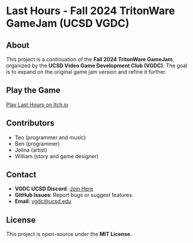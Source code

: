 # Last Hours - Fall 2024 TritonWare GameJam (UCSD VGDC)

## About
This project is a continuation of the **Fall 2024 TritonWare GameJam**, organized by the **UCSD Video Game Development Club (VGDC)**. The goal is to expand on the original game jam version and refine it further.

## Play the Game
[Play Last Hours on Itch.io](https://teooi.itch.io/)

## Contributors
- Teo (programmer and music)
- Ben (programmer)
- Jolina (artist)
- William (story and game designer)

## Contact
- **VGDC UCSD Discord**: [Join Here](https://discord.gg/P2NY4y4WsA)
- **GitHub Issues**: Report bugs or suggest features.
- **Email**: vgdc@ucsd.edu

## License
This project is open-source under the **MIT License**.

